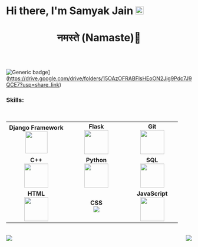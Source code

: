 <h1> Hi there, I'm Samyak Jain <img src="https://github.com/TheDudeThatCode/TheDudeThatCode/blob/master/Assets/Hi.gif" width="22px"></h1>

<!--
**Samyak2607/Samyak2607** is a ✨ _special_ ✨ repository because its `README.md` (this file) appears on your GitHub profile.

Here are some ideas to get you started:

- 🔭 I’m currently working on ...
- 🌱 I’m currently learning 
- 👯 I’m looking to collaborate on github.com/Samyak2607
- 🤔 I’m looking for help with ...
- 💬 Ask me about ...
- 📫 How to reach me: ...
- 😄 Pronouns: ...
- ⚡ Fun fact: ...
-->
<h1 align="center">नमस्ते (Namaste)🙏</h1>
<br>
<br>




 


![Generic badge](https://img.shields.io/badge/%3F-Resume-<red>.svg)](https://drive.google.com/drive/folders/15OAzOFRABFlsHEoON2Jig9Pdc7J9QCE7?usp=share_link)



### Skills:

<br>
<table>
<tbody>
<tr>

<td align="center" width="35%">
<span><b><center>Django Framework</center></b></span>
<img height=60px src="https://img.icons8.com/ios-filled/50/000000/django.png"> 
</td>

<td align="center" width="35%">
<span><b><center>Flask</center></b></span> 
<img height=65px src="https://miro.medium.com/max/640/1*XzIRJGujfqAiOV2EIQgR_Q.png"> 
</td>

<td align="center" width="35%">
<span><b><center>Git</center></b></span> 
<img height=65px src="https://img.icons8.com/ios-glyphs/2x/github-2.png"> 
</td>




</tr>


<tr>


<td align="center" width="35%">
<span><b><center>C++</center></b></span> 
<img height=65px src="https://isocpp.org/assets/images/cpp_logo.png"> 
</td>


<td align="center" width="35%">
<span><b><center>Python</center></b></span> 
<img height=65px src="https://img.icons8.com/color/2x/python.png"> 
</td>

<td align="center" width="35%">
<span><b><center>SQL</center></b></span> 
<img height=65px src="https://img.icons8.com/ios-filled/2x/sql.png"> 
</td>

</tr>

<tr>
<td align="center" width="35%">
<span><b><center>HTML</center></b></span> 
<img height=65px src="https://img.icons8.com/color/2x/html-5.png"> 
</td>

<td align="center" width="35%">
<span><b><center>CSS</center></b></span> 
<img src="https://img.icons8.com/dusk/64/000000/css3.png">
</td>

<td align="center" width="35%">
<span><b><center>JavaScript</center></b></span> 
<img height=65px src="https://img.icons8.com/color/2x/javascript.png"> 
</td>

</tr>

</tbody>
</table>
</br>

<img align="left" src="https://github-readme-stats.vercel.app/api?username=Samyak2607&theme=tokyonight&show_icons=true" />

<img align="right" src="https://github-readme-stats.vercel.app/api/top-langs/?username=Samyak2607&theme=tokyonight&show_icons=true" />
